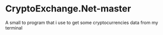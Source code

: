 # CryptoExchange.Net-master
A small to program that i use to get some cryptocurrencies data from my terminal
